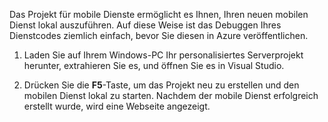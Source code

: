 

Das Projekt für mobile Dienste ermöglicht es Ihnen, Ihren neuen mobilen Dienst lokal auszuführen. Auf diese Weise ist das Debuggen Ihres Dienstcodes ziemlich einfach, bevor Sie diesen in Azure veröffentlichen.

1. Laden Sie auf Ihrem Windows-PC Ihr personalisiertes Serverprojekt herunter, extrahieren Sie es, und öffnen Sie es in Visual Studio.

2. Drücken Sie die **F5**-Taste, um das Projekt neu zu erstellen und den mobilen Dienst lokal zu starten. Nachdem der mobile Dienst erfolgreich erstellt wurde, wird eine Webseite angezeigt.

<!---HONumber=August15_HO6-->
